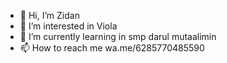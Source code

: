 - 👋 Hi, I’m Zidan
- 👀 I’m interested in Viola
- 🌱 I’m currently learning in smp darul mutaalimin
- 📫 How to reach me wa.me/6285770485590

<!---
Zidan is a ✨ special ✨ repository because its `README.md` (this file) appears on your GitHub profile.
You can click the Preview link to take a look at your changes.
--->
